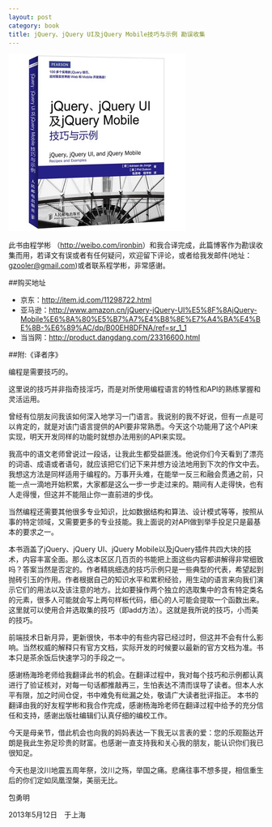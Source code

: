 ```yaml
---
layout: post
category: book
title: jQuery、jQuery UI及jQuery Mobile技巧与示例 勘误收集
---
```



![jQuery技巧与示例](/public/images/jquery-recipes.jpg)

此书由程学彬 （<http://weibo.com/ironbin>）和我合译完成，此篇博客作为勘误收集而用，若译文有误或者有任何疑问，欢迎留下评论，或者给我发邮件(地址：<gzooler@gmail.com>)或者联系程学彬，非常感谢。

##购买地址
* 京东：<http://item.jd.com/11298722.html>
* 亚马逊：<http://www.amazon.cn/jQuery-jQuery-UI%E5%8F%8AjQuery-Mobile%E6%8A%80%E5%B7%A7%E4%B8%8E%E7%A4%BA%E4%BE%8B-%E6%89%AC/dp/B00EH8DFNA/ref=sr_1_1>
* 当当网：<http://product.dangdang.com/23316600.html>

##附:《译者序》

编程是需要技巧的。

这里说的技巧并非指奇技淫巧，而是对所使用编程语言的特性和API的熟练掌握和灵活运用。


曾经有位朋友问我该如何深入地学习一门语言。我说别的我不好说，但有一点是可以肯定的，就是对该门语言提供的API要非常熟悉。今天这个功能用了这个API来实现，明天开发同样的功能时就想办法用别的API来实现。


我高中的语文老师曾说过一段话，让我此生都受益匪浅。他说你们今天看到了漂亮的词语、成语或者语句，就应该把它们记下来并想方设法地用到下次的作文中去。我想这方法是同样适用于编程的。万事开头难，在能举一反三和融会贯通之前，只能一点一滴地开始积累，大家都是这么一步一步走过来的。期间有人走得快，也有人走得慢，但这并不能阻止你一直前进的步伐。


当然编程还需要其他很多专业知识，比如数据结构和算法、设计模式等等，按照从事的特定领域，又需要更多的专业技能。我上面说的对API做到举手投足只是最基本的要求之一。


本书涵盖了jQuery、jQuery UI、jQuery Mobile以及jQuery插件共四大块的技术，内容丰富全面。那么这本区区几百页的书能把上面这些内容都讲解得非常细致吗？答案当然是否定的。作者精挑细选的技巧示例只是一些典型的代表，希望起到抛砖引玉的作用。作者根据自己的知识水平和累积经验，用生动的语言来向我们演示它们的用法以及该注意的地方。比如要操作两个独立的选取集中的含有特定类名的元素，很多人可能就会写上两句样板代码，细心的人可能会提取一个函数出来。这里就可以使用合并选取集的技巧（即add方法）。这就是我所说的技巧，小而美的技巧。


前端技术日新月异，更新很快，书本中的有些内容已经过时，但这并不会有什么影响。当然权威的解释只有官方文档，实际开发的时候要以最新的官方文档为准。书本只是茶余饭后快速学习的手段之一。


感谢杨海玲老师给我翻译此书的机会。在翻译过程中，我对每个技巧和示例都认真进行了验证核对，对每一句话都推敲再三，生怕表达不清而误导了读者。但本人水平有限，加之时间仓促，书中难免有纰漏之处，敬请广大读者批评指正。
本书的翻译由我的好友程学彬和我合作完成，感谢杨海玲老师在翻译过程中给予的充分信任和支持，感谢出版社编辑们认真仔细的编校工作。


今天是母亲节，借此机会也向我的妈妈表达一下我无以言表的爱：您的乐观豁达开朗是我此生弥足珍贵的财富。也感谢一直支持我和关心我的朋友，能认识你们我已很知足。


今天也是汶川地震五周年祭，汶川之殇，举国之痛。悲痛往事不想多提，相信重生后的你们定如凤凰涅槃，美丽无比。


包勇明


2013年5月12日　于上海




